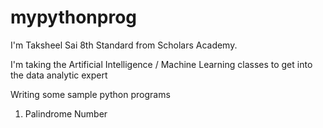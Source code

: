 # mypythonprog

I'm Taksheel Sai 8th Standard from Scholars Academy.

I'm taking the Artificial Intelligence / Machine Learning classes to get into the data analytic expert

Writing some sample python programs
1. Palindrome Number

